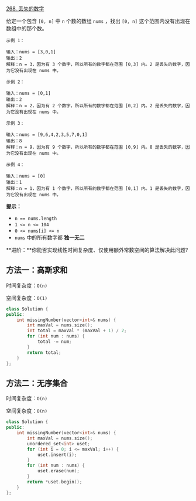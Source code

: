 [268. 丢失的数字](https://leetcode-cn.com/problems/missing-number/)

给定一个包含 `[0, n]` 中 `n` 个数的数组 `nums` ，找出 `[0, n]` 这个范围内没有出现在数组中的那个数。

```
示例 1：

输入：nums = [3,0,1]
输出：2
解释：n = 3，因为有 3 个数字，所以所有的数字都在范围 [0,3] 内。2 是丢失的数字，因为它没有出现在 nums 中。

示例 2：

输入：nums = [0,1]
输出：2
解释：n = 2，因为有 2 个数字，所以所有的数字都在范围 [0,2] 内。2 是丢失的数字，因为它没有出现在 nums 中。

示例 3：

输入：nums = [9,6,4,2,3,5,7,0,1]
输出：8
解释：n = 9，因为有 9 个数字，所以所有的数字都在范围 [0,9] 内。8 是丢失的数字，因为它没有出现在 nums 中。

示例 4：

输入：nums = [0]
输出：1
解释：n = 1，因为有 1 个数字，所以所有的数字都在范围 [0,1] 内。1 是丢失的数字，因为它没有出现在 nums 中。
```

**提示：**

- `n == nums.length`
- `1 <= n <= 104`
- `0 <= nums[i] <= n`
- `nums` 中的所有数字都 **独一无二**

**进阶：**你能否实现线性时间复杂度、仅使用额外常数空间的算法解决此问题?

## 方法一：高斯求和

时间复杂度：`O(n)`

空间复杂度：`O(1)`

```c++
class Solution {
public:
    int missingNumber(vector<int>& nums) {
        int maxVal = nums.size();
        int total = maxVal * (maxVal + 1) / 2;
        for (int num : nums) {
            total -= num;
        }
        return total;
    }
};
```

## 方法二：无序集合

时间复杂度：`O(n)`

空间复杂度：`O(n)`

```c++
class Solution {
public:
    int missingNumber(vector<int>& nums) {
        int maxVal = nums.size();
        unordered_set<int> uset;
        for (int i = 0; i <= maxVal; i++) {
            uset.insert(i);
        }
        for (int num : nums) {
            uset.erase(num);
        }
        return *uset.begin();
    }
};
```

